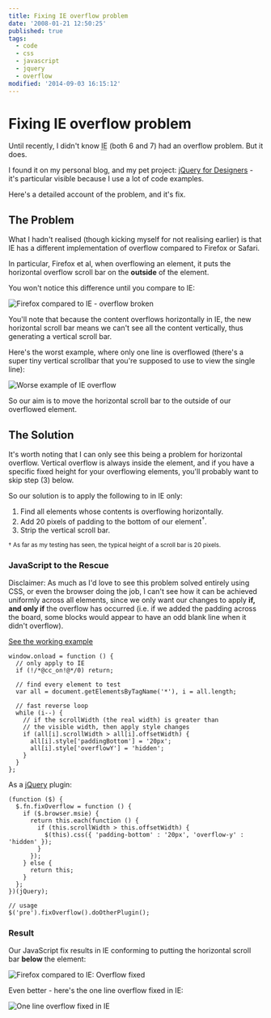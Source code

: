 ```yaml
---
title: Fixing IE overflow problem
date: '2008-01-21 12:50:25'
published: true
tags:
  - code
  - css
  - javascript
  - jquery
  - overflow
modified: '2014-09-03 16:15:12'
---
```

# Fixing IE overflow problem

Until recently, I didn't know <abbr title="Internet Explorer">IE</abbr> (both 6 and 7) had an overflow problem.  But it does.

I found it on my personal blog, and my pet project: [jQuery for Designers](http://jqueryfordesigners.com/ "jQuery for Designers") - it's particular visible because I use a lot of code examples.

Here's a detailed account of the problem, and it's fix.


<!--more-->

## The Problem

What I hadn't realised (though kicking myself for not realising earlier) is that IE has a different implementation of overflow compared to Firefox or Safari.

In particular, Firefox et al, when overflowing an element, it puts the horizontal overflow scroll bar on the **outside** of the element.

You won't notice this difference until you compare to IE:

![Firefox compared to IE - overflow broken](http://remysharp.com/wp-content/uploads/2008/01/firefox-compared-to-ie-overflow-broken.gif)

You'll note that because the content overflows horizontally in IE, the new horizontal scroll bar means we can't see all the content vertically, thus generating a vertical scroll bar.

Here's the worst example, where only one line is overflowed (there's a super tiny vertical scrollbar that you're supposed to use to view the single line):

![Worse example of IE overflow ](http://remysharp.com/wp-content/uploads/2008/01/worse-example-of-ie-overflow.gif)

So our aim is to move the horizontal scroll bar to the outside of our overflowed element.

## The Solution

It's worth noting that I can only see this being a problem for horizontal overflow.  Vertical overflow is always inside the element, and if you have a specific fixed height for your overflowing elements, you'll probably want to skip step (3) below.

So our solution is to apply the following to in IE only:

1. Find all elements whose contents is overflowing horizontally.
2. Add 20 pixels of padding to the bottom of our element<sup>&dagger;</sup>.
3. Strip the vertical scroll bar.

<small>&dagger; As far as my testing has seen, the typical height of a scroll bar is 20 pixels. </small> 


### JavaScript to the Rescue

Disclaimer: As much as I'd love to see this problem solved entirely using CSS, or even the browser doing the job, I can't see how it can be achieved uniformly across all elements, since we only want our changes to apply **if, and only if** the overflow has occurred (i.e. if we added the padding across the board, some blocks would appear to have an odd blank line when it didn't overflow).

[See the working example](http://remysharp.com/demo/overflow.html)

<script src="http://remysharp.com/js/prettify.packed.js" type="text/javascript" charset="utf-8"></script>

<pre class="prettyprint"><code>window.onload = function () {
  // only apply to IE
  if (!/*@cc_on!@*/0) return;
  
  // find every element to test
  var all = document.getElementsByTagName('*'), i = all.length;
  
  // fast reverse loop
  while (i--) {
    // if the scrollWidth (the real width) is greater than
    // the visible width, then apply style changes
    if (all[i].scrollWidth &gt; all[i].offsetWidth) {
      all[i].style['paddingBottom'] = '20px';
      all[i].style['overflowY'] = 'hidden';
    }
  }
};</code></pre>

As a [jQuery](http://jquery.com) plugin:

<pre><code class="prettyprint">(function ($) {
  $.fn.fixOverflow = function () {
    if ($.browser.msie) {
      return this.each(function () {
        if (this.scrollWidth &gt; this.offsetWidth) {
          $(this).css({ 'padding-bottom' : '20px', 'overflow-y' : 'hidden' });
        }
      });            
    } else {
      return this;
    }
  };
})(jQuery);

// usage
$('pre').fixOverflow().doOtherPlugin();</code></pre>

### Result

Our JavaScript fix results in IE conforming to putting the horizontal scroll bar **below** the element:

![Firefox compared to IE: Overflow fixed](http://remysharp.com/wp-content/uploads/2008/01/firefox-compared-to-ie-overflow-fixed.gif)

Even better - here's the one line overflow fixed in IE:

![One line overflow fixed in IE](http://remysharp.com/wp-content/uploads/2008/01/one-line-overflow-fixed-in-ie.gif)
